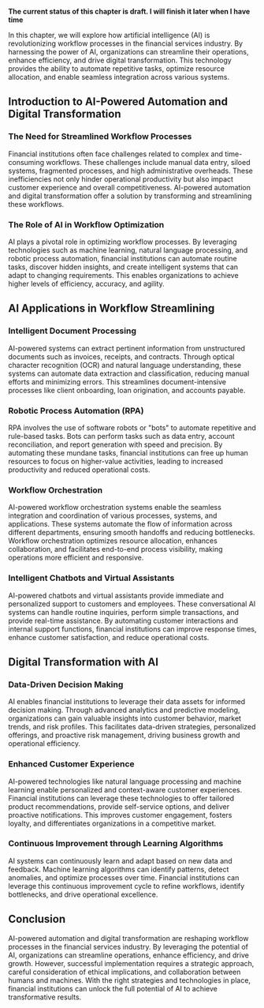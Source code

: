 **The current status of this chapter is draft. I will finish it later when I have time**

In this chapter, we will explore how artificial intelligence (AI) is revolutionizing workflow processes in the financial services industry. By harnessing the power of AI, organizations can streamline their operations, enhance efficiency, and drive digital transformation. This technology provides the ability to automate repetitive tasks, optimize resource allocation, and enable seamless integration across various systems.

Introduction to AI-Powered Automation and Digital Transformation
----------------------------------------------------------------

### The Need for Streamlined Workflow Processes

Financial institutions often face challenges related to complex and time-consuming workflows. These challenges include manual data entry, siloed systems, fragmented processes, and high administrative overheads. These inefficiencies not only hinder operational productivity but also impact customer experience and overall competitiveness. AI-powered automation and digital transformation offer a solution by transforming and streamlining these workflows.

### The Role of AI in Workflow Optimization

AI plays a pivotal role in optimizing workflow processes. By leveraging technologies such as machine learning, natural language processing, and robotic process automation, financial institutions can automate routine tasks, discover hidden insights, and create intelligent systems that can adapt to changing requirements. This enables organizations to achieve higher levels of efficiency, accuracy, and agility.

AI Applications in Workflow Streamlining
----------------------------------------

### Intelligent Document Processing

AI-powered systems can extract pertinent information from unstructured documents such as invoices, receipts, and contracts. Through optical character recognition (OCR) and natural language understanding, these systems can automate data extraction and classification, reducing manual efforts and minimizing errors. This streamlines document-intensive processes like client onboarding, loan origination, and accounts payable.

### Robotic Process Automation (RPA)

RPA involves the use of software robots or "bots" to automate repetitive and rule-based tasks. Bots can perform tasks such as data entry, account reconciliation, and report generation with speed and precision. By automating these mundane tasks, financial institutions can free up human resources to focus on higher-value activities, leading to increased productivity and reduced operational costs.

### Workflow Orchestration

AI-powered workflow orchestration systems enable the seamless integration and coordination of various processes, systems, and applications. These systems automate the flow of information across different departments, ensuring smooth handoffs and reducing bottlenecks. Workflow orchestration optimizes resource allocation, enhances collaboration, and facilitates end-to-end process visibility, making operations more efficient and responsive.

### Intelligent Chatbots and Virtual Assistants

AI-powered chatbots and virtual assistants provide immediate and personalized support to customers and employees. These conversational AI systems can handle routine inquiries, perform simple transactions, and provide real-time assistance. By automating customer interactions and internal support functions, financial institutions can improve response times, enhance customer satisfaction, and reduce operational costs.

Digital Transformation with AI
------------------------------

### Data-Driven Decision Making

AI enables financial institutions to leverage their data assets for informed decision making. Through advanced analytics and predictive modeling, organizations can gain valuable insights into customer behavior, market trends, and risk profiles. This facilitates data-driven strategies, personalized offerings, and proactive risk management, driving business growth and operational efficiency.

### Enhanced Customer Experience

AI-powered technologies like natural language processing and machine learning enable personalized and context-aware customer experiences. Financial institutions can leverage these technologies to offer tailored product recommendations, provide self-service options, and deliver proactive notifications. This improves customer engagement, fosters loyalty, and differentiates organizations in a competitive market.

### Continuous Improvement through Learning Algorithms

AI systems can continuously learn and adapt based on new data and feedback. Machine learning algorithms can identify patterns, detect anomalies, and optimize processes over time. Financial institutions can leverage this continuous improvement cycle to refine workflows, identify bottlenecks, and drive operational excellence.

Conclusion
----------

AI-powered automation and digital transformation are reshaping workflow processes in the financial services industry. By leveraging the potential of AI, organizations can streamline operations, enhance efficiency, and drive growth. However, successful implementation requires a strategic approach, careful consideration of ethical implications, and collaboration between humans and machines. With the right strategies and technologies in place, financial institutions can unlock the full potential of AI to achieve transformative results.
